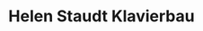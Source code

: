 ---
title: "Helen Staudt Klavierbau"
url: /stahlhofen/helen-staudt-klavierbau/
shop: Instrumente
---